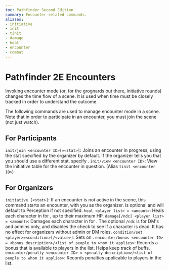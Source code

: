 ```yaml
---
toc: Pathfinder Second Edition
summary: Encounter-related commands.
aliases:
- initiative
- init
- tinit
- damage
- heal
- encounter
- combat
---
```

# Pathfinder 2E Encounters

Invoking encounter mode (or, for the grognards out there, initiative rounds) changes the time flow of a scene. It is used when time must be closely tracked in order to understand the outcome.

The following commands are used to manage encounter mode in a scene. Note that in order to participate in an encounter, you must join the scene (not just watch).

## For Participants

`init/join <encounter ID>[=<stat>]`: Joins an encounter in progress, using the stat specified by the organizer by default. If the organizer tells you that you should use a different stat, specify <stat>. 
`init/view <encounter ID>`: View the initiative table for the encounter in question. (Alias `tinit <encounter ID>`)

## For Organizers

`initiative [<stat>]`: If an encounter is not active in the scene, this command starts an encounter, with you as the organizer. <stat> is optional and will default to Perception if not specified.
`heal <player list> = <amount>`: Heals each character in <player list> for <amount>, up to their maximum HP.
`damage[/ndc] <player list> = <amount>`: Damages each character in <player list> for <amount>. The optional `/ndc` is for DM's and admins only, and disables the check to see if a character is dead. It has no effect for organizers without admin or DM roles.
`condition/set <player>=<condition>[/<value>]`: Sets <condition> on <player>.
`encounter/bonus <encounter ID> = <bonus description>/<list of people to whom it applies>`: Records a bonus that is available to players in the list. Helps keep track of buffs. 
`encounter/penalty <encounter ID> = <penalty description>/<list of people to whom it applies>`: Records penalties applicable to players in the list. 
